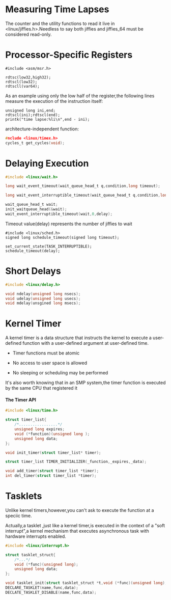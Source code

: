 # Measuring Time Lapses

The counter and the utility functions to read it live in <linux/jiffies.h>.Needless to say both jiffies and jiffies_64 must be considered read-only.

# Processor-Specific Registers

```
#include <asm/msr.h>

rdtsc(low32,high32);
rdtscl(low32);
rdtscll(var64);
```

As an example using only the low half of the register,the following lines measure the execution of the instruction itself:
```
unsigned long ini,end;
rdtscl(ini);rdtscl(end);
printk("time lapse:%li\n",end - ini);
```

architecture-independent function:

```c
#nclude <linux/timex.h>
cycles_t get_cycles(void);
```

# Delaying Execution

```c
#include <linux/wait.h>

long wait_event_timeout(wait_queue_head_t q,condition,long timeout);

long wait_event_interruptible_timeout(wait_queue_head_t q,condition,long timeout);

wait_queue_head_t wait;
init_waitqueue_head(&wait);
wait_event_interruptible_timeout(wait,0,delay);
```

Timeout value(delay) represents the number of jiffies to wait

```
#include <linux/sched.h>
signed long schedule_timeout(signed long timeout);

set_current_state(TASK_INTERRUPTIBLE);
schedule_timeout(delay);
```

# Short Delays

```c
#include <linux/delay.h>

void ndelay(unsigned long nsecs);
void udelay(unsigned long usecs); 
void mdelay(unsgined long msecs);
```

# Kernel Timer

A kernel timer is a data structure that instructs the kernel to execute a user-defined function with a user-defined argument at user-defined time.

- Timer functions must be atomic

- No access to user space is allowed

- No sleeping or scheduling may be performed

It's also worth knowing that in an SMP system,the timer function is executed by the same CPU that registered it

#### The Timer API

```c
#include <linux/time.h>

struct timer_list{
    /*.................*/
    unsigned long expires;
    void (*function)(unsigned long );
    unsigned long data;
};

void init_timer(struct timer_list* timer);

struct timer_list TIMER_INITIALIZER(_function,_expires,_data);

void add_timer(struct timer_list *timer);
int del_timer(struct timer_list *timer);

```

# Tasklets

Unlike kernel timers,however,you can't ask to execute the function at a speciic time.

Actually,a tasklet ,just like a kernel timer,is executed in the context of a "soft interrupt",a kernel mechanism that executes asynchronous task with hardware interrupts enabled.

```c
#include <linux/interrupt.h>

struct tasklet_struct{
    /*...*/
    void (*func)(unsigned long);
    unsigned long data;
};

void tasklet_init(struct tasklet_struct *t,void (*func)(unsigned long),unsigned long data);
DECLARE_TASKLET(name,func,data);
DECLATE_TASKLET_DISABLE(name,func,data);
```